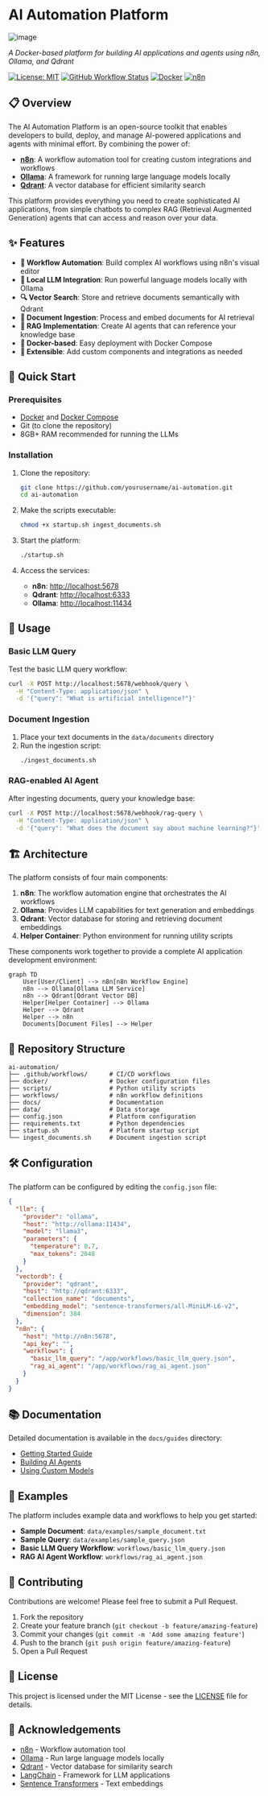 # AI Automation Platform
![image](https://github.com/user-attachments/assets/96ba6b0e-7354-4c6c-a41d-f458b91e0d0f)


  <p>
    <em>A Docker-based platform for building AI applications and agents using n8n, Ollama, and Qdrant</em>
  </p>

  [![License: MIT](https://img.shields.io/badge/License-MIT-yellow.svg)](https://opensource.org/licenses/MIT)
  [![GitHub Workflow Status](https://img.shields.io/github/actions/workflow/status/yourusername/ai-automation/ci.yml?branch=main)](https://github.com/yourusername/ai-automation/actions)
  [![Docker](https://img.shields.io/badge/docker-%230db7ed.svg?style=flat&logo=docker&logoColor=white)](https://www.docker.com/)
  [![n8n](https://img.shields.io/badge/n8n-%23FF6600.svg?style=flat&logo=n8n&logoColor=white)](https://n8n.io/)
</div>

## 📋 Overview

The AI Automation Platform is an open-source toolkit that enables developers to build, deploy, and manage AI-powered applications and agents with minimal effort. By combining the power of:

- **[n8n](https://n8n.io/)**: A workflow automation tool for creating custom integrations and workflows
- **[Ollama](https://ollama.ai/)**: A framework for running large language models locally
- **[Qdrant](https://qdrant.tech/)**: A vector database for efficient similarity search

This platform provides everything you need to create sophisticated AI applications, from simple chatbots to complex RAG (Retrieval Augmented Generation) agents that can access and reason over your data.

## ✨ Features

- **🔄 Workflow Automation**: Build complex AI workflows using n8n's visual editor
- **🤖 Local LLM Integration**: Run powerful language models locally with Ollama
- **🔍 Vector Search**: Store and retrieve documents semantically with Qdrant
- **📄 Document Ingestion**: Process and embed documents for AI retrieval
- **🧩 RAG Implementation**: Create AI agents that can reference your knowledge base
- **🐳 Docker-based**: Easy deployment with Docker Compose
- **🔌 Extensible**: Add custom components and integrations as needed

## 🚀 Quick Start

### Prerequisites

- [Docker](https://www.docker.com/get-started) and [Docker Compose](https://docs.docker.com/compose/install/)
- Git (to clone the repository)
- 8GB+ RAM recommended for running the LLMs

### Installation

1. Clone the repository:
   ```bash
   git clone https://github.com/yourusername/ai-automation.git
   cd ai-automation
   ```

2. Make the scripts executable:
   ```bash
   chmod +x startup.sh ingest_documents.sh
   ```

3. Start the platform:
   ```bash
   ./startup.sh
   ```

4. Access the services:
   - **n8n**: [http://localhost:5678](http://localhost:5678)
   - **Qdrant**: [http://localhost:6333](http://localhost:6333)
   - **Ollama**: [http://localhost:11434](http://localhost:11434)

## 📖 Usage

### Basic LLM Query

Test the basic LLM query workflow:

```bash
curl -X POST http://localhost:5678/webhook/query \
  -H "Content-Type: application/json" \
  -d '{"query": "What is artificial intelligence?"}'
```

### Document Ingestion

1. Place your text documents in the `data/documents` directory
2. Run the ingestion script:
   ```bash
   ./ingest_documents.sh
   ```

### RAG-enabled AI Agent

After ingesting documents, query your knowledge base:

```bash
curl -X POST http://localhost:5678/webhook/rag-query \
  -H "Content-Type: application/json" \
  -d '{"query": "What does the document say about machine learning?"}'
```

## 🏗️ Architecture

The platform consists of four main components:

1. **n8n**: The workflow automation engine that orchestrates the AI workflows
2. **Ollama**: Provides LLM capabilities for text generation and embeddings
3. **Qdrant**: Vector database for storing and retrieving document embeddings
4. **Helper Container**: Python environment for running utility scripts

These components work together to provide a complete AI application development environment:

```mermaid
graph TD
    User[User/Client] --> n8n[n8n Workflow Engine]
    n8n --> Ollama[Ollama LLM Service]
    n8n --> Qdrant[Qdrant Vector DB]
    Helper[Helper Container] --> Ollama
    Helper --> Qdrant
    Helper --> n8n
    Documents[Document Files] --> Helper
```

## 📁 Repository Structure

```
ai-automation/
├── .github/workflows/      # CI/CD workflows
├── docker/                 # Docker configuration files
├── scripts/                # Python utility scripts
├── workflows/              # n8n workflow definitions
├── docs/                   # Documentation
├── data/                   # Data storage
├── config.json             # Platform configuration
├── requirements.txt        # Python dependencies
├── startup.sh              # Platform startup script
└── ingest_documents.sh     # Document ingestion script
```

## 🛠️ Configuration

The platform can be configured by editing the `config.json` file:

```json
{
  "llm": {
    "provider": "ollama",
    "host": "http://ollama:11434",
    "model": "llama3",
    "parameters": {
      "temperature": 0.7,
      "max_tokens": 2048
    }
  },
  "vectordb": {
    "provider": "qdrant",
    "host": "http://qdrant:6333",
    "collection_name": "documents",
    "embedding_model": "sentence-transformers/all-MiniLM-L6-v2",
    "dimension": 384
  },
  "n8n": {
    "host": "http://n8n:5678",
    "api_key": "",
    "workflows": {
      "basic_llm_query": "/app/workflows/basic_llm_query.json",
      "rag_ai_agent": "/app/workflows/rag_ai_agent.json"
    }
  }
}
```

## 📚 Documentation

Detailed documentation is available in the `docs/guides` directory:

- [Getting Started Guide](docs/guides/getting_started.md)
- [Building AI Agents](docs/guides/building_agents.md)
- [Using Custom Models](docs/guides/custom_models.md)

## 🧪 Examples

The platform includes example data and workflows to help you get started:

- **Sample Document**: `data/examples/sample_document.txt`
- **Sample Query**: `data/examples/sample_query.json`
- **Basic LLM Query Workflow**: `workflows/basic_llm_query.json`
- **RAG AI Agent Workflow**: `workflows/rag_ai_agent.json`

## 🤝 Contributing

Contributions are welcome! Please feel free to submit a Pull Request.

1. Fork the repository
2. Create your feature branch (`git checkout -b feature/amazing-feature`)
3. Commit your changes (`git commit -m 'Add some amazing feature'`)
4. Push to the branch (`git push origin feature/amazing-feature`)
5. Open a Pull Request

## 📄 License

This project is licensed under the MIT License - see the [LICENSE](LICENSE) file for details.

## 🙏 Acknowledgements

- [n8n](https://n8n.io/) - Workflow automation tool
- [Ollama](https://ollama.ai/) - Run large language models locally
- [Qdrant](https://qdrant.tech/) - Vector database for similarity search
- [LangChain](https://langchain.com/) - Framework for LLM applications
- [Sentence Transformers](https://www.sbert.net/) - Text embeddings
